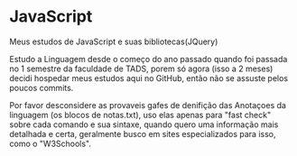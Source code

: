 # JavaScript
 Meus estudos de JavaScript e suas bibliotecas(JQuery)

 Estudo a Linguagem desde o começo do ano passado quando foi passada no 1 semestre da faculdade de TADS, porem só agora (isso a 2 meses) decidi hospedar meus estudos aqui no GitHub, então não se assuste pelos poucos commits.



 Por favor desconsidere as provaveis gafes de denifição das Anotaçoes da linguagem (os blocos de notas.txt), uso elas apenas para "fast check" sobre cada comando e sua sintaxe, quando quero uma informação mais detalhada e certa, geralmente busco em sites especializados para isso, como o "W3Schools".
